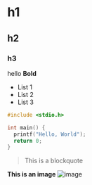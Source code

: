 # h1
## h2
### h3
hello
**Bold**

- List 1
- List 2
- List 3

```c
#include <stdio.h>

int main() {
  printf("Hello, World");
  return 0;
}
```

>This is a blockquote

**This is an image**
![image](https://github.com/user-attachments/assets/a74aa6c4-fa16-4a45-9574-0dd06ad2d3f4)

